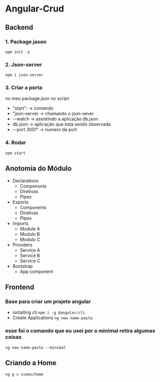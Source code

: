 # Angular-Crud

## Backend

### 1. Package jason
`
npm init -y
`

### 2. Json-server
`
npm i json-server
`

### 3. Criar a porta



no meu package.json no script 
- "start":     -> comando
- "json-server -> chamando o json-sever
- --watch      -> assistindo a aplicação db.json
- db.json      -> aplicação que esta sendo observada
- --port 3001" -> numero da port

### 4. Rodar
`
npm start
`

## Anotomia do Módulo
- Declarations
   - Compononts
   - Diretivas
   - Pipes
- Exports
   - Components
   - Dirativas
   - Pipes
- Imports 
   - Module A
   - Modulo B
   - Modulo C
- Providers
   - Service A
   - Service B
   - Service C
- Bootstrap
   - App component

## Frontend 

### Base para criar um projeto angular
- isntalling cli
`
npm i -g @angular/cli
`
- Create Applications
`
ng new name-pasta
`
### esse foi o comando que eu usei por o minimal retira algumas coisas
`
 ng new name-pasta --minimal
`

## Criando a Home
`
ng g c views/home
`


